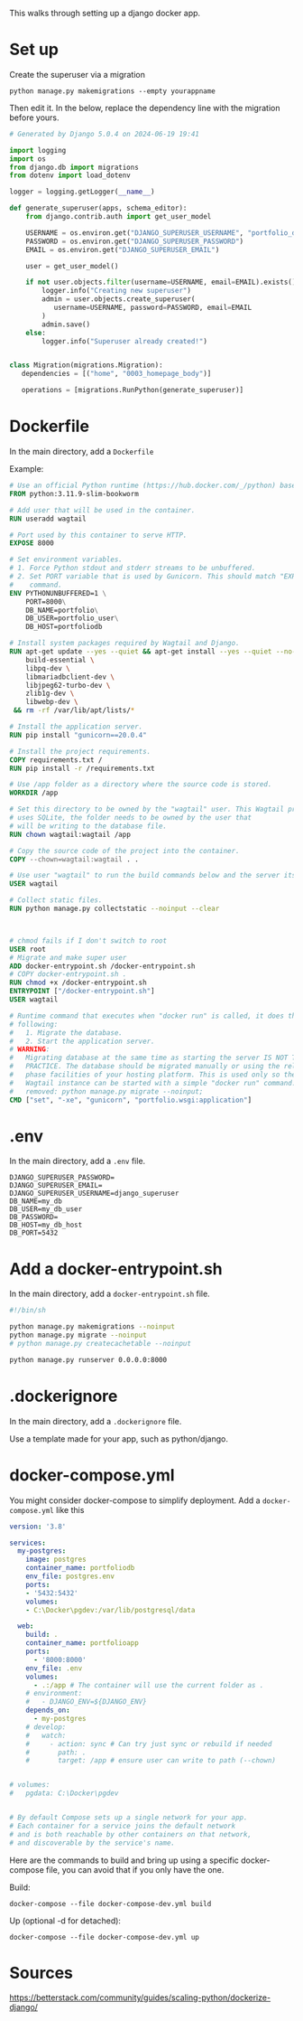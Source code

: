 This walks through setting up a django docker app.

# Set up
Create the superuser via a migration
```
python manage.py makemigrations --empty yourappname
```
Then edit it. In the below, replace the dependency line with the migration before yours. 
```python
# Generated by Django 5.0.4 on 2024-06-19 19:41

import logging
import os
from django.db import migrations
from dotenv import load_dotenv

logger = logging.getLogger(__name__)

def generate_superuser(apps, schema_editor):
    from django.contrib.auth import get_user_model

    USERNAME = os.environ.get("DJANGO_SUPERUSER_USERNAME", "portfolio_django_superuser")
    PASSWORD = os.environ.get("DJANGO_SUPERUSER_PASSWORD")
    EMAIL = os.environ.get("DJANGO_SUPERUSER_EMAIL")

    user = get_user_model()

    if not user.objects.filter(username=USERNAME, email=EMAIL).exists():
        logger.info("Creating new superuser")
        admin = user.objects.create_superuser(
           username=USERNAME, password=PASSWORD, email=EMAIL
        )
        admin.save()
    else:
        logger.info("Superuser already created!")


class Migration(migrations.Migration):
   dependencies = [("home", "0003_homepage_body")]

   operations = [migrations.RunPython(generate_superuser)]
```


# Dockerfile
In the main directory, add a `Dockerfile`

Example: 
```dockerfile
# Use an official Python runtime (https://hub.docker.com/_/python) based on Debian as a parent image.
FROM python:3.11.9-slim-bookworm

# Add user that will be used in the container.
RUN useradd wagtail

# Port used by this container to serve HTTP.
EXPOSE 8000

# Set environment variables.
# 1. Force Python stdout and stderr streams to be unbuffered.
# 2. Set PORT variable that is used by Gunicorn. This should match "EXPOSE"
#    command.
ENV PYTHONUNBUFFERED=1 \
    PORT=8000\
    DB_NAME=portfolio\
    DB_USER=portfolio_user\
    DB_HOST=portfoliodb

# Install system packages required by Wagtail and Django.
RUN apt-get update --yes --quiet && apt-get install --yes --quiet --no-install-recommends \
    build-essential \
    libpq-dev \
    libmariadbclient-dev \
    libjpeg62-turbo-dev \
    zlib1g-dev \
    libwebp-dev \
 && rm -rf /var/lib/apt/lists/*

# Install the application server.
RUN pip install "gunicorn==20.0.4"

# Install the project requirements.
COPY requirements.txt /
RUN pip install -r /requirements.txt

# Use /app folder as a directory where the source code is stored.
WORKDIR /app

# Set this directory to be owned by the "wagtail" user. This Wagtail project
# uses SQLite, the folder needs to be owned by the user that
# will be writing to the database file.
RUN chown wagtail:wagtail /app

# Copy the source code of the project into the container.
COPY --chown=wagtail:wagtail . .

# Use user "wagtail" to run the build commands below and the server itself.
USER wagtail

# Collect static files.
RUN python manage.py collectstatic --noinput --clear



# chmod fails if I don't switch to root
USER root
# Migrate and make super user
ADD docker-entrypoint.sh /docker-entrypoint.sh
# COPY docker-entrypoint.sh .
RUN chmod +x /docker-entrypoint.sh
ENTRYPOINT ["/docker-entrypoint.sh"]
USER wagtail

# Runtime command that executes when "docker run" is called, it does the
# following:
#   1. Migrate the database.
#   2. Start the application server.
# WARNING:
#   Migrating database at the same time as starting the server IS NOT THE BEST
#   PRACTICE. The database should be migrated manually or using the release
#   phase facilities of your hosting platform. This is used only so the
#   Wagtail instance can be started with a simple "docker run" command.
#   removed: python manage.py migrate --noinput;
CMD ["set", "-xe", "gunicorn", "portfolio.wsgi:application"]
```

# .env
In the main directory, add a `.env` file.
```env
DJANGO_SUPERUSER_PASSWORD=
DJANGO_SUPERUSER_EMAIL=
DJANGO_SUPERUSER_USERNAME=django_superuser
DB_NAME=my_db
DB_USER=my_db_user
DB_PASSWORD=
DB_HOST=my_db_host
DB_PORT=5432
```

# Add a docker-entrypoint.sh
In the main directory, add a `docker-entrypoint.sh` file.
```sh
#!/bin/sh

python manage.py makemigrations --noinput
python manage.py migrate --noinput
# python manage.py createcachetable --noinput

python manage.py runserver 0.0.0.0:8000
```

# .dockerignore
In the main directory, add a `.dockerignore` file.

Use a template made for your app, such as python/django. 

# docker-compose.yml
You might consider docker-compose to simplify deployment. Add a `docker-compose.yml` like this
```yml
version: '3.8'

services:
  my-postgres:
    image: postgres
    container_name: portfoliodb
    env_file: postgres.env
    ports: 
    - '5432:5432'
    volumes:
    - C:\Docker\pgdev:/var/lib/postgresql/data

  web:
    build: .
    container_name: portfolioapp
    ports:
      - '8000:8000'
    env_file: .env
    volumes:
      - .:/app # The container will use the current folder as .
    # environment:
    #   - DJANGO_ENV=${DJANGO_ENV}
    depends_on:
      - my-postgres
    # develop:
    #   watch:
    #     - action: sync # Can try just sync or rebuild if needed
    #       path: .
    #       target: /app # ensure user can write to path (--chown)


# volumes:
#   pgdata: C:\Docker\pgdev


# By default Compose sets up a single network for your app. 
# Each container for a service joins the default network 
# and is both reachable by other containers on that network, 
# and discoverable by the service's name.
```

Here are the commands to build and bring up using a specific docker-compose file, you can avoid that if you only have the one. 

Build:
```
docker-compose --file docker-compose-dev.yml build
```
Up (optional -d for detached):
```
docker-compose --file docker-compose-dev.yml up
```

# Sources

https://betterstack.com/community/guides/scaling-python/dockerize-django/

